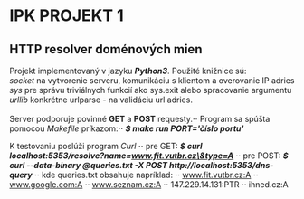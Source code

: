 # **IPK PROJEKT 1**

## HTTP resolver doménových mien

Projekt implementovaný v jazyku **_Python3_**.
Použité knižnice sú:<br/>
_socket_ na vytvorenie serveru, komunikáciu s klientom a overovanie IP adries<br/>
_sys_ pre správu triviálnych funkcií ako sys.exit alebo spracovanie argumentu<br/>
_urllib_ konkrétne urlparse - na validáciu url adries.<br/>
<br/>
Server podporuje povinné **GET** a **POST** requesty.⋅⋅
Program sa spúšta pomocou _Makefile_ príkazom:⋅⋅
**_$ make run PORT='číslo portu'_** 

K testovaniu poslúži program _Curl_  ⋅⋅
pre GET: **_$ curl localhost:5353/resolve?name=www.fit.vutbr.cz\&type=A_** ⋅⋅
pre POST: **_$ curl --data-binary @queries.txt -X POST http://localhost:5353/dns-query_** ⋅⋅
kde queries.txt obsahuje napríklad:  ⋅⋅
www.fit.vutbr.cz:A ⋅⋅
www.google.com:A ⋅⋅
www.seznam.cz:A ⋅⋅
147.229.14.131:PTR ⋅⋅
ihned.cz:A
